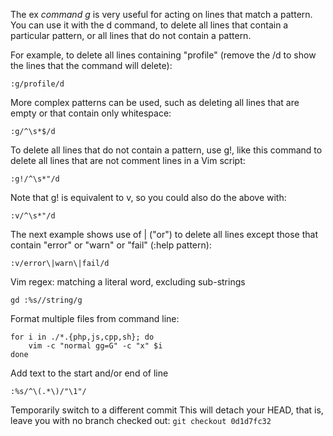 The ex *command g* is very useful for acting on lines that match a pattern. You can use it with the d command, to delete all lines that contain a particular pattern, or all lines that do not contain a pattern.

For example, to delete all lines containing "profile" (remove the /d to show the lines that the command will delete):

```
:g/profile/d
```

More complex patterns can be used, such as deleting all lines that are empty or that contain only whitespace:

```
:g/^\s*$/d
```

To delete all lines that do not contain a pattern, use g!, like this command to delete all lines that are not comment lines in a Vim script:

```
:g!/^\s*"/d
```

Note that g! is equivalent to v, so you could also do the above with:

```
:v/^\s*"/d
```

The next example shows use of \| ("or") to delete all lines except those that contain "error" or "warn" or "fail" (:help pattern):

```
:v/error\|warn\|fail/d
```

Vim regex: matching a literal word, excluding sub-strings

```
gd :%s//string/g
```

Format multiple files from command line:

```
for i in ./*.{php,js,cpp,sh}; do
    vim -c "normal gg=G" -c "x" $i
done
```
Add text to the start and/or end of line

```
:%s/^\(.*\)/"\1"/
```

Temporarily switch to a different commit
This will detach your HEAD, that is, leave you with no branch checked out:
`git checkout 0d1d7fc32`


